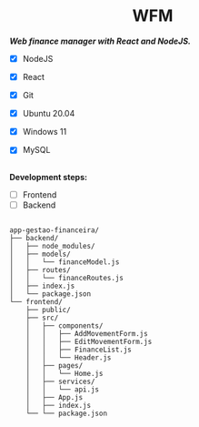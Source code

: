 <h1 align= "center"> WFM </h1>



***Web finance manager with React and NodeJS.***

- [x] NodeJS
- [X] React
- [X] Git
- [x] Ubuntu 20.04
- [x] Windows 11
- [X] MySQL


##

 **Development steps:**


- [ ] Frontend
- [ ] Backend
```

app-gestao-financeira/
├── backend/
│   ├── node_modules/
│   ├── models/
│   │   └── financeModel.js
│   ├── routes/
│   │   └── financeRoutes.js
│   ├── index.js
│   └── package.json
└── frontend/
    ├── public/
    ├── src/
    │   ├── components/
    │   │   ├── AddMovementForm.js
    │   │   ├── EditMovementForm.js
    │   │   ├── FinanceList.js
    │   │   └── Header.js
    │   ├── pages/
    │   │   └── Home.js
    │   ├── services/
    │   │   └── api.js
    │   ├── App.js
    │   ├── index.js
    └── └── package.json
    
```
